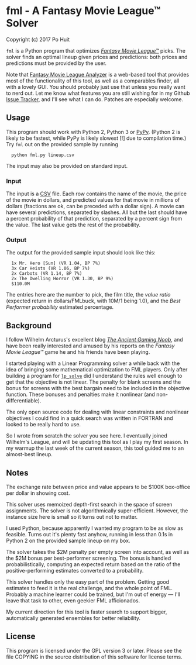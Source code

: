 # fml - A Fantasy Movie League™ Solver
Copyright (c) 2017 Po Huit

`fml` is a Python program that optimizes
[*Fantasy Movie League™*](http://fantasymovieleague.com)
picks. The solver finds an optimal lineup given prices and
predictions: both prices and predictions must be provided by
the user.

Note that
[Fantasy Movie League Analyzer](http://analyzer.fmlnerd.com/)
is a web-based tool that provides most of the functionality
of this tool, as well as a comparables finder, all with a
lovely GUI. You should probably just use that unless you
really want to nerd out. Let me know what features you are
still wishing for in my Github
[Issue Tracker](http://github.com/PoHuit/FML/issues), and
I'll see what I can do. Patches are especially welcome.

## Usage

This program should work with Python 2, Python 3 or
[PyPy](http://pypy.org). (Python 2 is likely to be fastest,
while PyPy is likely slowest [!] due to compilation time.)
Try `fml` out on the provided sample by running

      python fml.py lineup.csv

The input may also be provided on standard input.

### Input

The input is a
[CSV](http://en.wikipedia.org/wiki/Comma-separated_values)
file. Each row contains the name of the movie, the price of
the movie in dollars, and predicted values for that movie in
millions of dollars (fractions are ok, can be preceded with
a dollar sign). A movie can have several predictions,
separated by slashes. All but the last should have a percent
probability of that prediction, separated by a percent sign
from the value. The last value gets the rest of the
probability.

### Output

The
output for the provided sample input should look like this:

      1x Mr. Hero [Sun] (VR 1.04, BP 7%)
      3x Car Heists (VR 1.06, BP 7%)
      2x Carbots (VR 1.14, BP 7%)
      2x The Dwelling Horror (VR 1.30, BP 9%)
      $110.0M

The entries here are the number to pick, the film title, the
*value ratio* (expected return in dollars/FMLbuck, with
10M/1 being 1.0), and the *Best Performer probability*
estimated percentage.


## Background

I follow Wilhelm Arcturus's excellent blog
[*The Ancient Gaming Noob*](http://tagn.wordpress.com), and
have been really interested and amused by his reports on the
*Fantasy Movie League™* game he and his friends have been
playing.

I started playing with a Linear Programming solver a while
back with the idea of bringing some mathematical
optimization to FML players. Only after building a program
for [`lp_solve`](http://lpsolve.sourceforge.net) did I
understand the rules well enough to get that the objective
is not linear. The penalty for blank screens and the bonus
for screens with the best bargain need to be included in the
objective function. These bonuses and penalties make it
nonlinear (and non-differentiable).

The only open source code for dealing with linear
constraints and nonlinear objectives I could find in a quick
search was written in FORTRAN and looked to be really hard
to use.

So I wrote from scratch the solver you see here. I
eventually joined Wilhelm's League, and will be updating
this tool as I play my first season. In my warmup the last
week of the current season, this tool guided me to an
almost-best lineup.

## Notes

The exchange rate between price and value appears to be
$100K box-office per dollar in showing cost.

This solver uses memoized depth-first search in the space of
screen assignments. The solver is not algorithmically
super-efficient. However, the instance size here is small so
it turns out not to matter.

I used Python, because apparently I wanted my program to be
as slow as feasible. Turns out it's plenty fast anyhow,
running in less than 0.1s in Python 2 on the provided sample
lineup on my box.

The solver takes the $2M penalty per empty screen into
account, as well as the $2M bonus per best-performer
screening. The bonus is handled probabilistically, computing
an expected return based on the ratio of the
positive-performing estimates converted to a probability.

This solver handles only the easy part of the
problem. Getting good estimates to feed it is the real
challenge, and the whole point of FML. Probably a machine
learner could be trained, but I'm out of energy — I'll leave
that task to other, even geekier FML afficionados.

My current direction for this tool is faster search to
support bigger, automatically generated ensembles for better
reliability.

## License

This program is licensed under the GPL version 3 or later.
Please see the file COPYING in the source distribution of
this software for license terms.
